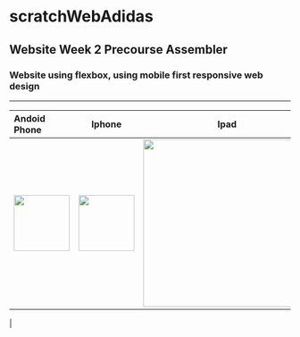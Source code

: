 # scratchWebAdidas
## Website Week 2 Precourse Assembler

### Website using flexbox, using mobile first responsive web design
---

| **Andoid Phone**   |   **Iphone**     |   **Ipad**    |   **Macbook**   |
| :---                | :---:           | :---:         |   :---:         |
|<img src="https://user-images.githubusercontent.com/43146182/158039284-937b4aa3-3190-4c9a-b637-2835faf1be96.png" width="100" heigth="300" >| <img src="https://user-images.githubusercontent.com/43146182/158039565-92e2a80c-7f10-4f77-925e-18efc61a265e.png" width="100" heigth="300"> | <img src="https://user-images.githubusercontent.com/43146182/158039785-3b8cdf81-044e-4378-bf9e-8f43f23d2c1a.png" width="300" heigth="100"> | <img src="https://user-images.githubusercontent.com/43146182/158039843-c04081c7-b0b0-4e32-baf1-84eade2e45f5.png" width="300" heigth="100">
 |






